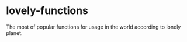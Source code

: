 # lovely-functions
The most of popular functions for usage in the world according to lonely planet.
